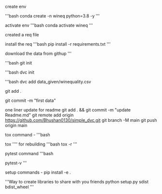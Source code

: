 create env

'''bash
conda create -n wineq python=3.8 -y
'''

activate env 
'''bash
conda activate wineq
'''


created a req file

install the req
'''bash
pip install -r requirements.txt
'''

download the data from
githup
'''

'''bash
git init

'''bash
dvc init

'''bash
dvc add data_given/winequality.csv

git add . 

git commit -m "first data"

one liner update for readme
git add . && git commit -m "update Readme.md"
git remote add origin https://github.com/Bhushan0130/simple_dvc.git
git branch -M main
git push origin main


tox command -
'''bash

tox
''''
for rebuilding
'''bash
tox -r
'''

pytest command
'''bash

pytest-v
'''

setup commands -
pip install -e .


'''Way to create libraries to share with you friends
python setup.py sdist bdist_wheel
'''
